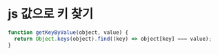 # js 값으로 키 찾기

```js
function getKeyByValue(object, value) {
  return Object.keys(object).find((key) => object[key] === value);
}
```
